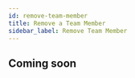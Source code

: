 ```yaml
---
id: remove-team-member
title: Remove a Team Member
sidebar_label: Remove Team Member
---
```


## Coming soon